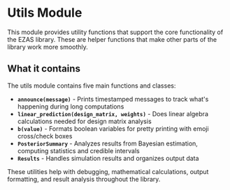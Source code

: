 # Utils Module

This module provides utility functions that support the core functionality of the EZAS library. These are helper functions that make other parts of the library work more smoothly.

## What it contains

The utils module contains five main functions and classes:

- **`announce(message)`** - Prints timestamped messages to track what's happening during long computations
- **`linear_prediction(design_matrix, weights)`** - Does linear algebra calculations needed for design matrix analysis
- **`b(value)`** - Formats boolean variables for pretty printing with emoji cross/check boxes
- **`PosteriorSummary`** - Analyzes results from Bayesian estimation, computing statistics and credible intervals
- **`Results`** - Handles simulation results and organizes output data

These utilities help with debugging, mathematical calculations, output formatting, and result analysis throughout the library. 